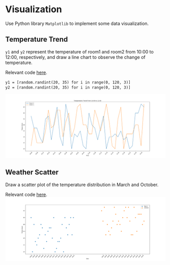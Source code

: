 # Visualization
Use Python library `Matplotlib` to implement some data visualization.
## Temperature Trend
`y1` and `y2` represent the temperature of room1 and room2 from 10:00 to 12:00, respectively, and draw a line chart to observe the change of temperature.

Relevant code [here](./TemperatureChange/Plot.py).
```
y1 = [random.randint(20, 35) for i in range(0, 120, 3)]
y2 = [random.randint(20, 35) for i in range(0, 120, 3)]
```
![Line Chart](./TemperatureChange/tempearture.png)
## Weather Scatter
Draw a scatter plot of the temperature distribution in March and October.

Relevant code [here](./Weather/Scatter.py).
![Scatter](./Weather/Scatter.png)